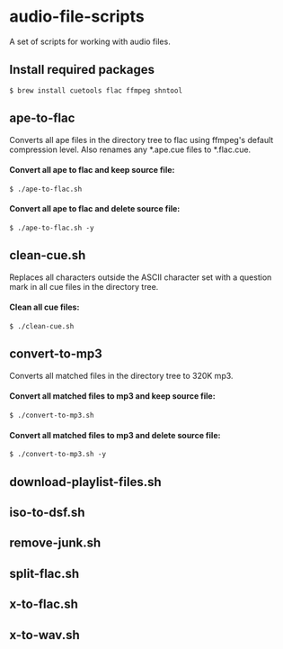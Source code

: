 # audio-file-scripts
A set of scripts for working with audio files.

## Install required packages
```
$ brew install cuetools flac ffmpeg shntool
```

## ape-to-flac
Converts all ape files in the directory tree to flac using ffmpeg's default compression level. Also renames any \*.ape.cue files to \*.flac.cue.

#### Convert all ape to flac and keep source file:
```
$ ./ape-to-flac.sh
```
#### Convert all ape to flac and delete source file:
```
$ ./ape-to-flac.sh -y
```

## clean-cue.sh
Replaces all characters outside the ASCII character set with a question mark in all cue files in the directory tree.

#### Clean all cue files:
```
$ ./clean-cue.sh
```

## convert-to-mp3
Converts all matched files in the directory tree to 320K mp3.

#### Convert all matched files to mp3 and keep source file:
```
$ ./convert-to-mp3.sh
```

#### Convert all matched files to mp3 and delete source file:
```
$ ./convert-to-mp3.sh -y
```

## download-playlist-files.sh

## iso-to-dsf.sh

## remove-junk.sh

## split-flac.sh

## x-to-flac.sh

## x-to-wav.sh
